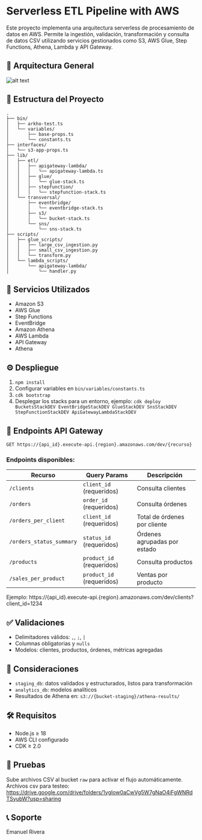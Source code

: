 # Serverless ETL Pipeline with AWS

Este proyecto implementa una arquitectura serverless de procesamiento de datos en AWS. Permite la ingestión, validación, transformación y consulta de datos CSV utilizando servicios gestionados como S3, AWS Glue, Step Functions, Athena, Lambda y API Gateway.

## 🧱 Arquitectura General

![alt text](https://github.com/nicolanete98/arkho-test/blob/main/arkho-test%20diagrama.png "Diagrama de arquitectura")

## 📁 Estructura del Proyecto

```
.
├── bin/
│   ├── arkho-test.ts
│   └── variables/
│       ├── base-props.ts
│       └── constants.ts
├── interfaces/
│   └── s3-app-props.ts
├── lib/
│   ├── etl/
│   │   ├── apigateway-lambda/
│   │   │   └── apigateway-lambda.ts
│   │   ├── glue/
│   │   │   └── glue-stack.ts
│   │   ├── stepfunction/
│   │   │   └── stepfunction-stack.ts
│   └── transversal/
│       ├── eventbridge/
│       │   └── eventbridge-stack.ts
│       ├── s3/
│       │   └── bucket-stack.ts
│       └── sns/
│           └── sns-stack.ts
├── scripts/
│   ├── glue_scripts/
│   │   ├── large_csv_ingestion.py
│   │   ├── small_csv_ingestion.py
│   │   └── transform.py
│   └── lambda_scripts/
│       └── apigateway-lambda/
│           └── handler.py
```

## 🔧 Servicios Utilizados

- Amazon S3
- AWS Glue
- Step Functions
- EventBridge
- Amazon Athena
- AWS Lambda
- API Gateway
- Athena

## ⚙️ Despliegue

1. `npm install`
2. Configurar variables en `bin/variables/constants.ts`
3. `cdk bootstrap`
4. Desplegar los stacks para un entorno, ejemplo:  `cdk deploy BucketsStackDEV EventBridgeStackDEV GlueStackDEV SnsStackDEV StepFunctionStackDEV ApiGatewayLambdaStackDEV`

## 🚀 Endpoints API Gateway

```
GET https://{api_id}.execute-api.{region}.amazonaws.com/dev/{recurso}
```

### Endpoints disponibles:

| Recurso                | Query Params            | Descripción                      |
|------------------------|-------------------------|----------------------------------|
| `/clients`            | `client_id` (requeridos)  | Consulta clientes                |
| `/orders`             | `order_id` (requeridos)   | Consulta órdenes                 |
| `/orders_per_client`  | `client_id` (requeridos)  | Total de órdenes por cliente     |
| `/orders_status_summary` | `status_id` (requeridos) | Órdenes agrupadas por estado     |
| `/products`           | `product_id` (requeridos) | Consulta productos               |
| `/sales_per_product`  | `product_id` (requeridos) | Ventas por producto              |

Ejemplo: https://{api_id}.execute-api.{region}.amazonaws.com/dev/clients?client_id=1234

## ✅ Validaciones

- Delimitadores válidos: `,`, `;`, `|`
- Columnas obligatorias y `nulls`
- Modelos: clientes, productos, órdenes, métricas agregadas

## 📌 Consideraciones

- `staging_db`: datos validados y estructurados, listos para transformación
- `analytics_db`: modelos analíticos
- Resultados de Athena en: `s3://{bucket-staging}/athena-results/`

## 🛠️ Requisitos

- Node.js ≥ 18
- AWS CLI configurado
- CDK ≥ 2.0

## 🧪 Pruebas

Sube archivos CSV al bucket `raw` para activar el flujo automáticamente.
Archivos csv para testeo: https://drive.google.com/drive/folders/1ygIow0aCwVg5W7gNaO4iFgWNRdTSyubW?usp=sharing

## 📞 Soporte

Emanuel Rivera 